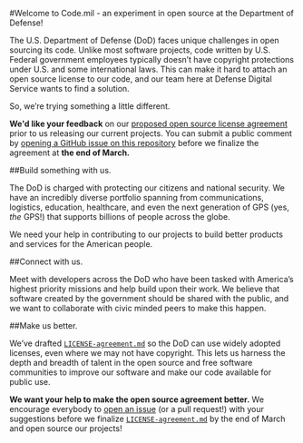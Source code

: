 #Welcome to Code.mil - an experiment in open source at the Department of Defense!  

The U.S. Department of Defense (DoD) faces unique challenges in open sourcing its code. Unlike most software projects, code written by U.S. Federal government employees typically doesn’t have copyright protections under U.S. and some international laws. This can make it hard to attach an open source license to our code, and our team here at Defense Digital Service wants to find a solution. 

So, we’re trying something a little different. 

**We'd like your feedback** on our [proposed open source license agreement](https://github.com/deptofdefense/code.mil/blob/master/LICENSE-agreement.md#draft-defense-open-source-agreement) prior to us releasing our current projects. You can submit a public comment by [opening a GitHub issue on this repository](https://github.com/deptofdefense/code.mil/issues/new) before we finalize the agreement at **the end of March.**




##Build something with us.

The DoD is charged with protecting our citizens and national security. We have an incredibly diverse portfolio spanning from communications, logistics, education, healthcare, and even the next generation of GPS (yes, *the* GPS!) that supports billions of people across the globe.

We need your help in contributing to our projects to build better products and services for the American people.

##Connect with us.

Meet with developers across the DoD who have been tasked with America’s highest priority missions and help build upon their work. We believe that software created by the government should be shared with the public, and we want to collaborate with civic minded peers to make this happen.

##Make us better.

We’ve drafted [`LICENSE-agreement.md`](https://github.com/deptofdefense/code.mil/blob/master/LICENSE-agreement.md#draft-defense-open-source-agreement) so the DoD can use widely adopted licenses, even where we may not have copyright. This lets us harness the depth and breadth of talent in the open source and free software communities to improve our software and make our code available for public use.

**We want your help to make the open source agreement better.** We encourage everybody to [open an issue](https://github.com/deptofdefense/code.mil/issues/new) (or a pull request!) with your suggestions before we finalize [`LICENSE-agreement.md`](https://github.com/deptofdefense/code.mil/blob/master/LICENSE-agreement.md#draft-defense-open-source-agreement) by the end of March and open source our projects!
